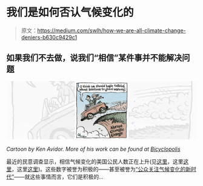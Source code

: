 # 我们是如何否认气候变化的

> 原文：<https://medium.com/swlh/how-we-are-all-climate-change-deniers-b630c9429c1>

## 如果我们不去做，说我们“相信”某件事并不能解决问题

![](img/6f32461eb46c205e93494cc271b5ecad.png)

*Cartoon by Ken Avidor. More of his work can be found at* [*Bicyclopolis*](http://bicyclopolis.com/)

最近的民意调查显示，相信气候变化的美国公民人数正在上升(见[这里](https://www.monmouth.edu/polling-institute/reports/monmouthpoll_ia_041119/)，这里[这里](https://thehill.com/policy/energy-environment/441344-climate-change-is-the-top-issue-for-registered-democratic-voters)，这里[这里](https://inhabitat.com/polls-show-climate-change-is-a-determining-issue-for-2020-elections/))。这些数字被誉为积极的——甚至被誉为[“公众关注气候变化的新时代”](https://www.cbsnews.com/news/climate-change-public-opinion-more-americans-convinced-having-impact-on-world/)——就这些事情而言，它们是积极的…